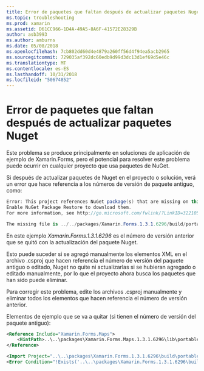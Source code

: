 ```yaml
---
title: Error de paquetes que faltan después de actualizar paquetes Nuget
ms.topic: troubleshooting
ms.prod: xamarin
ms.assetid: D61CC966-1D4A-49A5-8A6F-41572E28329B
author: asb3993
ms.author: amburns
ms.date: 05/08/2018
ms.openlocfilehash: 7cb802dd60d4e4879a260ff56d4f94ea5acb2965
ms.sourcegitcommit: 729035af392dc60edb9d99d3dc13d1ef69d5e46c
ms.translationtype: MT
ms.contentlocale: es-ES
ms.lasthandoff: 10/31/2018
ms.locfileid: "50674852"
---
```

# <a name="missing-packages-error-after-updating-nuget-packages"></a>Error de paquetes que faltan después de actualizar paquetes Nuget

Este problema se produce principalmente en soluciones de aplicación de ejemplo de Xamarin.Forms, pero el potencial para resolver este problema puede ocurrir en cualquier proyecto que usa paquetes de NuGet. 

Si después de actualizar paquetes de Nuget en el proyecto o solución, verá un error que hace referencia a los números de versión de paquete antiguo, como:

```csharp
Error: This project references NuGet package(s) that are missing on this computer.
Enable NuGet Package Restore to download them.  
For more information, see http://go.microsoft.com/fwlink/?LinkID=322105

The missing file is ../../packages/Xamarin.Forms.1.3.1.6296/build/portable-win+net45+wp80+MonoAndroid10+MonoTouch10+Xamarin.iOS10/Xamarin.Forms.targets. (FormsGallery)
```

En este ejemplo *Xamarin.Forms.1.3.1.6296* es el número de versión anterior que se quitó con la actualización del paquete Nuget.

Esto puede suceder si se agregó manualmente los elementos XML en el archivo .csproj que hacen referencia el número de versión del paquete antiguo o editado, Nuget no quite ni actualizarlas si se hubieran agregado o editado manualmente, por lo que el proyecto ahora busca los paquetes que han sido puede eliminar. 

Para corregir este problema, edite los archivos .csproj manualmente y eliminar todos los elementos que hacen referencia el número de versión anterior. 

Elementos de ejemplo que se va a quitar (si tienen el número de versión del paquete antiguo):

```xml
<Reference Include="Xamarin.Forms.Maps">
    <HintPath>..\..\packages\Xamarin.Forms.Maps.1.3.1.6296\lib\portable-win+net45+wp80+MonoAndroid10+MonoTouch10+Xamarin.iOS10\Xamarin.Forms.Maps.dll</HintPath>
</Reference>

<Import Project="..\..\packages\Xamarin.Forms.1.3.1.6296\build\portable-win+net45+wp80+MonoAndroid10+MonoTouch10+Xamarin.iOS10\Xamarin.Forms.targets" Condition="Exists('..\..\packages\Xamarin.Forms.1.3.1.6296\build\portable-win+net45+wp80+MonoAndroid10+MonoTouch10+Xamarin.iOS10\Xamarin.Forms.targets')" />
<Error Condition="!Exists('..\..\packages\Xamarin.Forms.1.3.1.6296\build\portable-win+net45+wp80+MonoAndroid10+MonoTouch10+Xamarin.iOS10\Xamarin.Forms.targets')" Text="$([System.String]::Format('$(ErrorText)', '..\..\packages\Xamarin.Forms.1.3.1.6296\build\portable-win+net45+wp80+MonoAndroid10+MonoTouch10+Xamarin.iOS10\Xamarin.Forms.targets'))" />
```